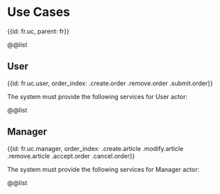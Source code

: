 # Use Cases
{{id: fr.uc, parent: fr}}

@@list

## User
{{id: fr.uc.user, order_index: .create.order .remove.order .submit.order}}

The system must provide the following services for User actor:

@@list

## Manager
{{id: fr.uc.manager, order_index: .create.article .modify.article .remove.article .accept.order .cancel.order}}

The system must provide the following services for Manager actor:

@@list

